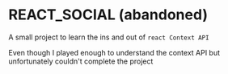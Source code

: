 # REACT_SOCIAL (abandoned)


A small project to learn the ins and out of `react Context API`

Even though I played enough to understand the context API but unfortunately couldn't complete the project
